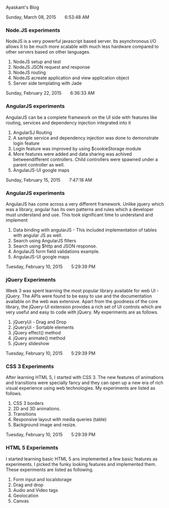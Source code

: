 <div class="page_content">

<p class="fs200 bold">
Ayaskant's Blog
</p>

<span id="BlogContent"><div class="item_head">
<span class="item_head_span">
<span class="item_date_span">Sunday, March 08, 2015</span>
&nbsp;&nbsp;&nbsp;&nbsp;&nbsp;
<span class="item_time_span">6:53:48 AM</span>
</span>
</div>
<div class="item_body">
<h3>Node.JS experiments</h3>

<p>
    NodeJS is a very powerful javascript based server. Its asynchronous I/O allows it to be much more scalable with much less hardware compared to other servers based on other languages.
</p>

<ol>
    <li>
        NodeJS setup and test
    </li>
    <li>
        NodeJS JSON request and response
    </li>
    <li>
        NodeJS routing
    </li>
    <li>
        NodeJS acreate application and view application object
    </li>
    <li>
        Server side templating with Jade
    </li>
</ol></div>
<div class="item_head">
<span class="item_head_span">
<span class="item_date_span">Sunday, February 22, 2015</span>
&nbsp;&nbsp;&nbsp;&nbsp;&nbsp;
<span class="item_time_span">6:36:33 AM</span>
</span>
</div>
<div class="item_body">
<h3>AngularJS experiments</h3>

<p>
    AngularJS can be a complete framework on the UI side with features like routing, services and dependency injection integrated into it
</p>

<ol>
    <li>
        AngularSJ Routing
    </li>
    <li>
        A sample service and dependency injection was done to demonstrate login feature
    </li>
    <li>
        Login feature was improved by using $cookieStorage module
    </li>
    <li>
        More features were added and data sharing was achived betweendifferent controllers. Child controllers were spawned under a parent controller as well.
    </li>
    <li>
        AngularJS-UI google maps
    </li>
</ol></div>
<div class="item_head">
<span class="item_head_span">
<span class="item_date_span">Sunday, February 15, 2015</span>
&nbsp;&nbsp;&nbsp;&nbsp;&nbsp;
<span class="item_time_span">7:47:18 AM</span>
</span>
</div>
<div class="item_body">
<h3>AngularJS experiments</h3>

<p>
    AngularJS has come across a very different framework. Unlike jquery which was a library, angular has its own patterns and rules which a developer must understand and use. This took significant time to understand and implement
</p>

<ol>
    <li>
        Data binding with angularJS - This included implementation of tables with angular JS as well.
    </li>
    <li>
        Search using AngularJS filters
    </li>
    <li>
        Search using $http and JSON response.
    </li>
    <li>
        AngularJS form field validations example.
    </li>
    <li>
        AngularJS-UI google maps 
    </li>
</ol></div>
<div class="item_head">
<span class="item_head_span">
<span class="item_date_span">Tuesday, February 10, 2015</span>
&nbsp;&nbsp;&nbsp;&nbsp;&nbsp;
<span class="item_time_span">5:29:39 PM</span>
</span>
</div>
<div class="item_body">
<h3>jQuery Experiments</h3>

<p>
    Week 3 was spent learning the most popular library available for web UI - jQuery. The APIs were found to be easy to use and the documentation available on the web was extensive. 
    Apart from the goodness of the core library, the jQuery-UI extension provides a rich set of UI controls which are very useful and easy to code with jQuery.
    My experiments are as follows.
</p>

<ol>
    <li>
        jQueryUi - Drag and Drop
    </li>
    <li>
        jQueryUi - Sortable elements
    </li>
    <li>
        jQuery effect() method
    </li>
    <li>
        jQuery animate() method
    </li>
    <li>
        jQuery slideshow
    </li>
</ol></div>
<div class="item_head">
<span class="item_head_span">
<span class="item_date_span">Tuesday, February 10, 2015</span>
&nbsp;&nbsp;&nbsp;&nbsp;&nbsp;
<span class="item_time_span">5:29:39 PM</span>
</span>
</div>
<div class="item_body">
<h3>CSS 3 Experiments</h3>

<p>
    After learning HTML 5, I started with CSS 3. The new features of animations and transitions were specially fancy and they can open up a new era of rich visual experience using web technologies.
    My experiments are listed as follows.
</p>

<ol>
    <li>
        CSS 3 borders
    </li>
    <li>
        2D and 3D animations.
    </li>
    <li>
        Transitions
    </li>
    <li>
        Responsive layout with media queries (table)
    </li>
    <li>
        Background image and resize.
    </li>
</ol></div>
<div class="item_head">
<span class="item_head_span">
<span class="item_date_span">Tuesday, February 10, 2015</span>
&nbsp;&nbsp;&nbsp;&nbsp;&nbsp;
<span class="item_time_span">5:29:39 PM</span>
</span>
</div>
<div class="item_body">
<h3>HTML 5 Experiemnts</h3>

<p>
    I started learning basic HTML 5 ans implemented a few basic features as experiments. I picked the funky looking features and implemented them.
    These experiments are listed as following.
</p>

<ol>
    <li>
        Form input and localstorage
    </li>
    <li>
        Drag and drop
    </li>
    <li>
        Audio and Video tags
    </li>
    <li>
        Geolocation
    </li>
    <li>
        Canvas
    </li>
</ol></div>
</span>

</div>
